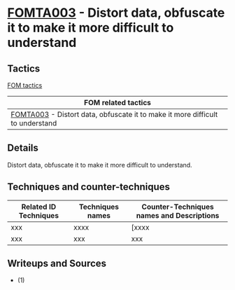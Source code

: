# [FOMTA003](https://github.com/blue101010/FOM/blob/main/tactics/FOMTA003.md) - Distort data, obfuscate it to make it more difficult to understand


## Tactics

[FOM tactics](https://github.com/blue101010/FOM/blob/main/tactics/tactics.md)

| FOM related tactics  |
| --------------------------------------- |
| [FOMTA003](https://github.com/blue101010/FOM/blob/main/tactics/FOMTA003.md) - Distort data, obfuscate it to make it more difficult to understand  |

## Details

Distort data, obfuscate it to make it more difficult to understand.


## Techniques and counter-techniques

| Related ID Techniques  | Techniques names                                  | Counter-Techniques names and Descriptions                                                                                                                    |
| ------------------------------------------------------------------------------ | ------------------------------------- | ------------------------------------------------------------------------------------------------------------------------------- |
| xxx | xxxx | [xxxx |
| xxx | xxx| xxx |

## Writeups and Sources

 - (1)